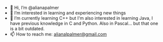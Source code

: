 - 👋 Hi, I’m @alianapalmer
- 👀 I’m interested in learning and experiencing new things 
- 🌱 I’m currently learning C++ but I'm also interested in learning Java, I have previous knowledge in C and Python. 
      Also in Pascal... but that one is a bit outdated.
- 📫 How to reach me: alianalpalmer@gmail.com

<!---
alianapalmer/alianapalmer is a ✨ special ✨ repository because its `README.md` (this file) appears on your GitHub profile.
You can click the Preview link to take a look at your changes.
--->
